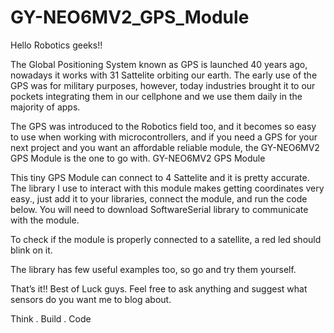 # GY-NEO6MV2_GPS_Module

Hello Robotics geeks!!

The Global Positioning System known as GPS is launched 40 years ago, nowadays it works with 31 Sattelite orbiting our earth.
The early use of the GPS was for military purposes, however, today industries brought it to our pockets integrating them in our cellphone and we use them daily in the majority of apps.

The GPS was introduced to the Robotics field too, and it becomes so easy to use when working with microcontrollers, and if you need a GPS for your next project and you want an affordable reliable module, the GY-NEO6MV2 GPS Module is the one to go with.
GY-NEO6MV2 GPS Module

This tiny GPS Module can connect to 4 Sattelite and it is pretty accurate.
The library I use to interact with this module makes getting coordinates very easy., just add it to your libraries, connect the module, and run the code below.
You will need to download SoftwareSerial library to communicate with the module.

To check if the module is properly connected to a satellite, a red led should blink on it.

The library has few useful examples too, so go and try them yourself.

That’s it!! Best of Luck guys. Feel free to ask anything and suggest what sensors do you want me to blog about.

Think . Build . Code
